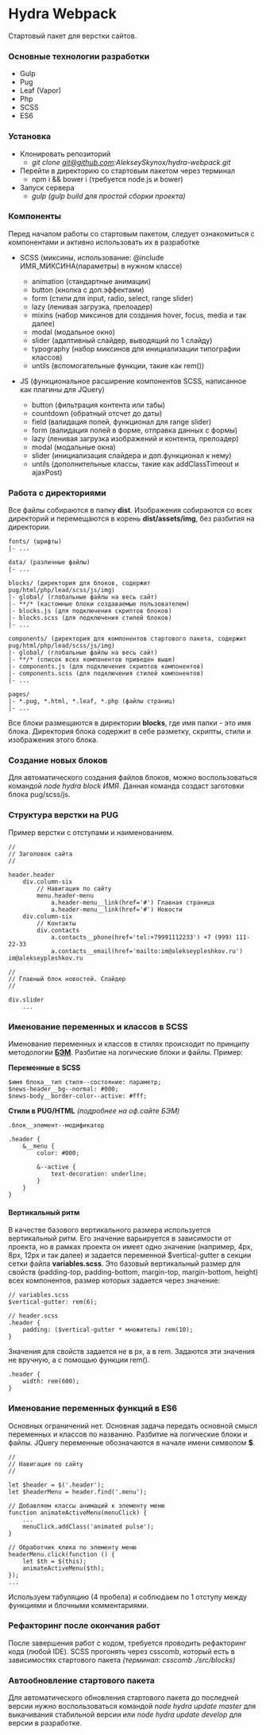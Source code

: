 # Hydra Webpack
Стартовый пакет для верстки сайтов.

### Основные технологии разработки
- Gulp
- Pug
- Leaf (Vapor)
- Php
- SCSS
- ES6

### Установка
- Клонировать репозиторий
    - _git clone git@github.com:AlekseySkynox/hydra-webpack.git_
- Перейти в директорию со стартовым пакетом через терминал
    - npm i && bower i (требуется node.js и bower)
- Запуск сервера
    - _gulp (gulp build для простой сборки проекта)_


### Компоненты
Перед началом работы со стартовым пакетом, следует ознакомиться с компонентами и активно использовать их в разработке

- SCSS (миксины, использование: @include ИМЯ_МИКСИНА(параметры) в нужном классе)
    - animation (стандартные анимации)
    - button (кнопка с доп.эффектами)
    - form (стили для input, radio, select, range slider)
    - lazy (ленивая загрузка, прелоадер)
    - mixins (набор миксинов для создания hover, focus, media и так далее)
    - modal (модальное окно)
    - slider (адаптивный слайдер, выводящий по 1 слайду)
    - typography (набор миксинов для инициализации типографии классов)
    - untils (вспомогательные функции, такие как rem())

- JS (функциональное расширение компонентов SCSS, написанное как плагины для JQuery)
    - button (фильтрация контента или табы)
    - countdown (обратный отсчет до даты)
    - field (валидация полей, функционал для range slider)
    - form (валидация полей в форме, отправка данных с формы)
    - lazy (ленивая загрузка изображений и контента, прелоадер)
    - modal (модальные окна)
    - slider (инициализация слайдера и доп.функционал к нему)
    - untils (дополнительные классы, такие как addClassTimeout и ajaxPost)

### Работа с директориями
Все файлы собираются в папку **dist**. Изображения собираются со всех директорий и перемещаются в корень **dist/assets/img**, без разбития на директории.

```
fonts/ (шрифты)
|- ...

data/ (различные файлы)
|- ...

blocks/ (директория для блоков, содержит pug/html/php/lead/scss/js/img)
|- global/ (глобальные файлы на весь сайт)
|- **/* (кастомные блоки создаваемые пользователем)
|- blocks.js (для подключения скриптов блоков)
|- blocks.scss (для подключения стилей блоков)
|- ...

components/ (директория для компонентов стартового пакета, содержит pug/html/php/lead/scss/js/img)
|- global/ (глобальные файлы на весь сайт)
|- **/* (список всех компонентов приведен выше)
|- components.js (для подключения скриптов компонентов)
|- components.scss (для подключения стилей компонентов)
|- ...

pages/
|- *.pug, *.html, *.leaf, *.php (файлы страниц)
|- ...
```

Все блоки размещаются в директории **blocks**, где имя папки - это имя блока. Директория блока содержит в себе разметку, скрипты, стили и изображения этого блока.

### Создание новых блоков
Для автоматического создания файлов блоков, можно воспользоваться командой _node hydra block ИМЯ_. Данная команда создаст заготовки блока pug/scss/js.

### Структура верстки на PUG
Пример верстки с отступами и наименованием.

```
//
// Заголовок сайта
//

header.header
    div.column-six
        // Навигация по сайту
        menu.header-menu
            a.header-menu__link(href='#') Главная страница
            a.header-menu__link(href='#') Новости
    div.column-six
        // Контакты
        div.contacts
            a.contacts__phone(href='tel:+79991112233') +7 (999) 111-22-33
            a.contacts__email(href='mailto:im@alekseypleshkov.ru') im@alekseypleshkov.ru

//
// Главный блок новостей. Слайдер
//

div.slider
    ...
```

### Именование переменных и классов в SCSS
Именование переменных и классов в стилях происходит по принципу методологии [**БЭМ**](https://ru.bem.info/methodology/key-concepts/). Разбитие на логические блоки и файлы. Пример:

**Переменные в SCSS**
```
$имя блока__тип стиля--состояние: параметр;
$news-header__bg--normal: #000;
$news-body__border-color--active: #fff;
```

**Стили в PUG/HTML** _(подробнее на оф.сайте БЭМ)_
```
.блок__элемент--модификатор

.header {
    &__menu {
        color: #000;

        &--active {
            text-decoration: underline;
        }
    }
}
```

#### Вертикальный ритм
В качестве базового вертикального размера используется вертикальный ритм. Его значение варьируется в зависимости от проекта, но в рамках проекта он имеет одно значение (например, 4px, 8px, 12px и так далее) и задается переменной $vertical-gutter в секции сетки файла **variables.scss**. Это базовый вертикальный размер для свойств (padding-top, padding-bottom, margin-top, margin-bottom, height) всех компонентов, размер которых задается через значение:

```
// variables.scss
$vertical-gutter: rem(6);

// header.scss
.header {
    padding: ($vertical-gutter * множитель) rem(10);
}
```

Значения для свойств задается не в px, а в rem. Задаются эти значения не вручную, а с помощью функции rem().

```
.header {
    width: rem(600);
}
```

### Именование переменных функций в ES6
Основных ограничений нет. Основная задача передать основной смысл переменных и классов по названию. Разбитие на логические блоки и файлы. JQuery переменные обозначаются в начале имени символом **$**. 

```
//
// Навигация по сайту
//

let $header = $('.header');
let $headerMenu = header.find('.menu');

// Добавляем классы анимаций к элементу меню
function animateActiveMenu(menuClick) {
    ...
    menuClick.addClass('animated pulse');
}

// Обработчик клика по элементу меню
headerMenu.click(function () {
    let $th = $(this);
    animateActiveMenu($th);
});
...
```

Используем табуляцию (4 пробела) и соблюдаем по 1 отступу между функциями и блочными комментариями.

### Рефакторинг после окончания работ
После завершения работ с кодом, требуется проводить рефакторинг кода (любой IDE). SCSS прогонять через csscomb, который есть в зависимостях стартового пакета _(терминал: csscomb ./src/blocks)_

### Автообновление стартового пакета
Для автоматического обновления стартового пакета до последней версии нужно воспользоваться командой _node hydra update master_ для выкачивания стабильной версии или _node hydra update develop_ для версии в разработке.